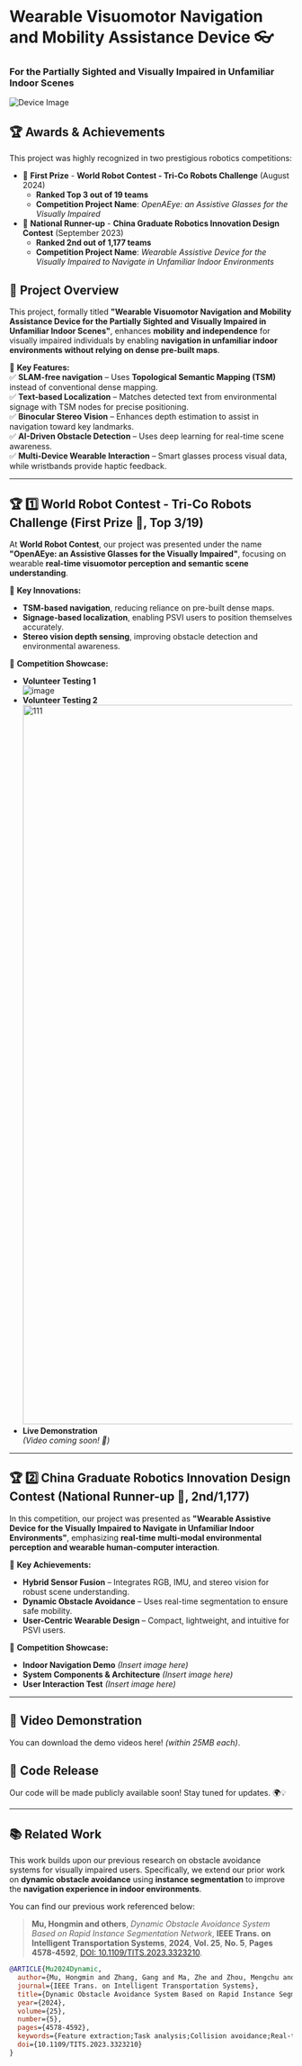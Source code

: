 # **Wearable Visuomotor Navigation and Mobility Assistance Device** 👓  
### **For the Partially Sighted and Visually Impaired in Unfamiliar Indoor Scenes**  

![Device Image](#)  <!-- Insert a relevant image of your wearable assistive device here -->

## **🏆 Awards & Achievements**  
This project was highly recognized in two prestigious robotics competitions:  

- 🥇 **First Prize** - **World Robot Contest - Tri-Co Robots Challenge** (August 2024)  
  - **Ranked Top 3 out of 19 teams**  
  - **Competition Project Name**: *OpenAEye: an Assistive Glasses for the Visually Impaired*  
- 🥈 **National Runner-up** - **China Graduate Robotics Innovation Design Contest** (September 2023)  
  - **Ranked 2nd out of 1,177 teams**  
  - **Competition Project Name**: *Wearable Assistive Device for the Visually Impaired to Navigate in Unfamiliar Indoor Environments*  

## **🌟 Project Overview**  
This project, formally titled **"Wearable Visuomotor Navigation and Mobility Assistance Device for the Partially Sighted and Visually Impaired in Unfamiliar Indoor Scenes"**, enhances **mobility and independence** for visually impaired individuals by enabling **navigation in unfamiliar indoor environments without relying on dense pre-built maps**.  

🚀 **Key Features:**  
✅ **SLAM-free navigation** – Uses **Topological Semantic Mapping (TSM)** instead of conventional dense mapping.  
✅ **Text-based Localization** – Matches detected text from environmental signage with TSM nodes for precise positioning.  
✅ **Binocular Stereo Vision** – Enhances depth estimation to assist in navigation toward key landmarks.  
✅ **AI-Driven Obstacle Detection** – Uses deep learning for real-time scene awareness.  
✅ **Multi-Device Wearable Interaction** – Smart glasses process visual data, while wristbands provide haptic feedback.  

---

## **🏆 1️⃣ World Robot Contest - Tri-Co Robots Challenge (First Prize 🥇, Top 3/19)**  
At **World Robot Contest**, our project was presented under the name **"OpenAEye: an Assistive Glasses for the Visually Impaired"**, focusing on wearable **real-time visuomotor perception and semantic scene understanding**.  

📌 **Key Innovations:**  
- **TSM-based navigation**, reducing reliance on pre-built dense maps.  
- **Signage-based localization**, enabling PSVI users to position themselves accurately.  
- **Stereo vision depth sensing**, improving obstacle detection and environmental awareness.  

📸 **Competition Showcase:**  
- **Volunteer Testing 1**  
  ![image](https://github.com/HongminMu/ZhuMang/assets/57067148/7820972f-91ab-4a45-aa9f-684060dc663b)  
- **Volunteer Testing 2**  
  <img width="1278" alt="111" src="https://github.com/user-attachments/assets/e6408f10-d5b1-4d98-bc37-b9c6c714f3fc">  
- **Live Demonstration**  
  *(Video coming soon! 🎥)*  

---

## **🏆 2️⃣ China Graduate Robotics Innovation Design Contest (National Runner-up 🥈, 2nd/1,177)**  
In this competition, our project was presented as **"Wearable Assistive Device for the Visually Impaired to Navigate in Unfamiliar Indoor Environments"**, emphasizing **real-time multi-modal environmental perception and wearable human-computer interaction**.  

📌 **Key Achievements:**  
- **Hybrid Sensor Fusion** – Integrates RGB, IMU, and stereo vision for robust scene understanding.  
- **Dynamic Obstacle Avoidance** – Uses real-time segmentation to ensure safe mobility.  
- **User-Centric Wearable Design** – Compact, lightweight, and intuitive for PSVI users.  

📸 **Competition Showcase:**  
- **Indoor Navigation Demo** *(Insert image here)*  
- **System Components & Architecture** *(Insert image here)*  
- **User Interaction Test** *(Insert image here)*  

---

## **🎥 Video Demonstration**  
You can download the demo videos here! *(within 25MB each)*.  

## **🚀 Code Release**  
Our code will be made publicly available soon! Stay tuned for updates. 🌍💡  

---

## **📚 Related Work**  
This work builds upon our previous research on obstacle avoidance systems for visually impaired users. Specifically, we extend our prior work on **dynamic obstacle avoidance** using **instance segmentation** to improve the **navigation experience in indoor environments**.  

You can find our previous work referenced below:  

> **Mu, Hongmin and others**, *Dynamic Obstacle Avoidance System Based on Rapid Instance Segmentation Network*, **IEEE Trans. on Intelligent Transportation Systems**, **2024**, **Vol. 25**, **No. 5**, **Pages 4578-4592**, [DOI: 10.1109/TITS.2023.3323210](https://doi.org/10.1109/TITS.2023.3323210).  

```bibtex
@ARTICLE{Mu2024Dynamic,
  author={Mu, Hongmin and Zhang, Gang and Ma, Zhe and Zhou, Mengchu and Cao, Zhengcai},
  journal={IEEE Trans. on Intelligent Transportation Systems}, 
  title={Dynamic Obstacle Avoidance System Based on Rapid Instance Segmentation Network}, 
  year={2024},
  volume={25},
  number={5},
  pages={4578-4592},
  keywords={Feature extraction;Task analysis;Collision avoidance;Real-time systems;Distance measurement;Cameras;Semantics;Obstacle avoidance;instance segmentation;mobility assistance;indoor navigation},
  doi={10.1109/TITS.2023.3323210}
}
